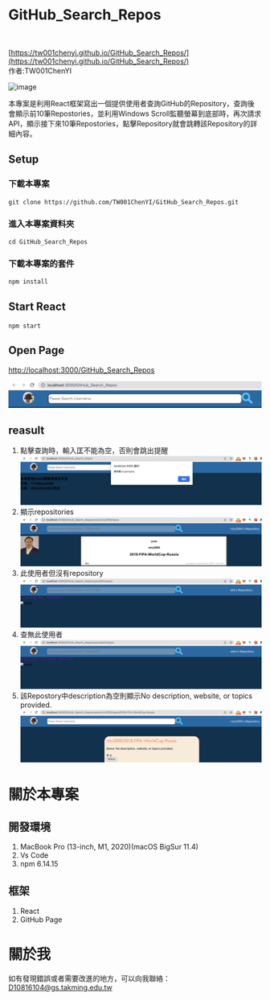 # GitHub_Search_Repos
<br>


[https://tw001chenyi.github.io/GitHub_Search_Repos/](https://tw001chenyi.github.io/GitHub_Search_Repos/)<br>
作者:TW001ChenYI<br>

![image](asset/View.gif)

本專案是利用React框架寫出一個提供使用者查詢GitHub的Repository，查詢後會顯示前10筆Repostories，並利用Windows Scroll監聽螢幕到底部時，再次請求API，顯示接下來10筆Repostories，點擊Repository就會跳轉該Repository的詳細內容。

## Setup    
### 下載本專案
    git clone https://github.com/TW001ChenYI/GitHub_Search_Repos.git
### 進入本專案資料夾
    cd GitHub_Search_Repos
### 下載本專案的套件
    npm install

## Start React
    npm start

## Open Page
[http://localhost:3000/GitHub_Search_Repos](http://localhost:3000/GitHub_Search_Repos)

![image](asset/Search.png)
## reasult
1. 點擊查詢時，輸入匡不能為空，否則會跳出提醒
   ![imges](asset/result1.png)
2. 顯示repositories
   ![imges](asset/result2.png)
3. 此使用者但沒有repository
   ![imges](asset/result3.png)
4. 查無此使用者
   ![imges](asset/result4.png)
5. 該Repostory中description為空則顯示No description, website, or topics provided.
   ![imges](ass/../asset/result5.png)

# 關於本專案
## 開發環境
1. MacBook Pro (13-inch, M1, 2020)(macOS BigSur 11.4)<br>
1. Vs Code<br>
2. npm 6.14.15

## 框架
1. React<br>
1. GitHub Page<br>

# 關於我
如有發現錯誤或者需要改進的地方，可以向我聯絡：[D10816104@gs.takming.edu.tw](mailto:D10816104@gs.takming.edu.tw)